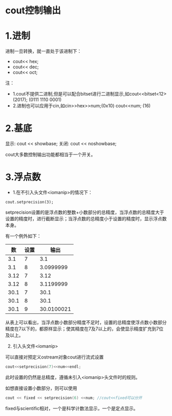 # cout控制输出
# 1.进制
进制一旦转换，就一直处于该进制下：
- cout<< hex;
- cout<< dec;
- cout<< oct;

注：
- 1.cout不提供二进制,但是可以配合bitset进行二进制显示,如cout<<bitset<12>(2017); (0111 1110 0001)
- 2.进制也可以应用于cin,如cin>>hex>>num;(0x10)  cout<<num; (16)
# 2.基底

显示:
cout << showbase;
关闭:
cout << noshowbase;

cout大多数控制输出功能都相当于一个开关。

# 3.浮点数

- 1.在不引入头文件\<iomanip>的情况下：
```
cout.setprecision(3);
```
setprecision设置的是浮点数的整数+小数部分的总精度，当浮点数的总精度大于设置的精度时，进行截断显示；当浮点数的总精度小于设置的精度时，显示浮点数本身。

有一个例外如下：

|数|设置|输出| 
|----|----|----|
|3.1| 7 | 3.1 |
|3.1| 8 | 3.0999999 |
|3.12| 7 | 3.12 |
|3.12| 8 | 3.1199999 |
|30.1| 7 | 30.1 |
|30.1| 8 | 30.1 |
|30.1| 9 | 30.0100021|

从表上可以看出，当浮点数小数部分精度不足时，设置的总精度使浮点数小数部分精度在7以下的，都原样显示；使其精度在7及7以上的，会使显示精度扩充到7位及以上。

2. 引入头文件\<iomanip>

可以直接对预定义ostream对象cout进行流式设置

```c++
cout<<setprecision(7)<<num<<endl;
```

此时设置的仍然是总精度，遵循未引入\<iomanip>头文件时的规则。

如想直接设置小数部分，则可以使用
```c++
cout << fixed << setprecision(6) <<num; //cout<<fixed可以分开
```

fixed与scientific相对，一个是科学计数法显示，一个是定点显示。




